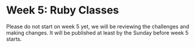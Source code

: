 # Week 5: Ruby Classes

Please do not start on week 5 yet, we will be reviewing the challenges and making changes. It will be published at least by the Sunday before week 5 starts.

<!--
This week you will be working on creating ruby classes and translating RSpec into driver test code. Please make sure to follow each step we ask you to do (write driver test code, pseudocode, initial solution, refactoring, reflection, and review). This week gets into more advanced concepts, so make sure you pair as often as you need to ensure you are able to learn efficiently and have fun doing it! You can pair on any challenge (except for solo challenges) and you have an awesome community of programmers to pair with. You can always ask people to pair on the community and work with people from other locations! You'll also want to take some time to research classes upfront before diving in if you are unfamiliar. There are a ton of great resources out there that will help with this.

Continue to read about classes, objects, self, etc. in the Ruby book you selected. You want to continue to broaden and deepen your understanding of Ruby. If you are using the *Well-Grounded Rubyist*, chapters 2, 3, 4, and 5 would be useful.


## Challenges
1. [Die Class 1: Numeric](1-die)
2. [Die Class 2: Arbitrary Symbols](2-die)
3. [Build a Simple Guessing Game](3-guessing-game)
4. [A Nested Array to Model a Boggle Board SOLO CHALLENGE](4-boggle-board-solo-challenge)
5. [Virus Predictor](5-virus-predictor) **Pairing Challenge**
6. [Validate Credit Card](6-validate-credit-card)
7. [Technical Blog](7-technical-blog.md)
8. [Cultural Blog](8-cultural-blog.md)
9. [GPS 2.1- Don't look until your GPS Session!](9-gps2.1)
10. [BONUS: Reverse Polish Notation Calculator](10-BONUS-rpn)

## Remember your Expectations for the Unit!
- Pair at least twice this week.  *You need to pair **6** times this unit*
- Give feedback for each person you paired with. *You need to submit at least 7 pieces of feedback in this unit* (6 for peer-pairing, and 1 GPS)
- Rate at least 7 pieces of [Meta Feedback](https://socrates.devbootcamp.com/feedback) on Socrates. *You need to rate 20 pieces of feedback per unit.

## Fetch DBC's Changes
####It's time to fetch changes from DevBootcamp's phase_0_unit_2 master repo.
Follow [these instructions](https://github.com/Devbootcamp/phase-0-handbook/blob/master/fetching-changes.md)!
Modify them for unit 2.

## Working through the challenges
Once you have the entire local repository on your computer, you don't need to read the challenges on github anymore (although we admit, it's prettier). You can open the entire repository in sublime and read the challenges in their original markdown. It will also help you find any link issues, since you can see where they are pointing. If you do find broken links, please let us by posting on the community, but also try to figure out a fix. It will help your markdown skills!


## Submitting your work

**You need to submit your work through on [apply.devbootcamp.com](http://apply.devbootcamp.com) by Sunday at 11:59pm. When you log in, look at your profile page. There should be a "Unit 2 Week 5 Submission" form.** It is not enough to have your work on github.

## [Resources](https://github.com/Devbootcamp/phase-0-handbook/blob/master/resources.md)

 -->